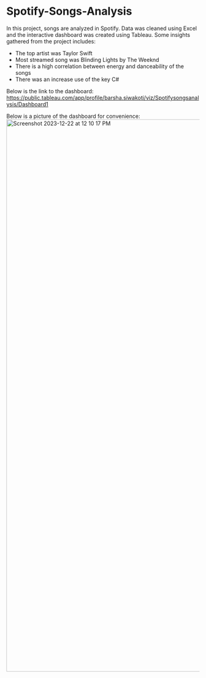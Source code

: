 # Spotify-Songs-Analysis
In this project, songs are analyzed in Spotify. Data was cleaned using Excel and the interactive dashboard was created using Tableau. Some insights gathered from the project includes:
- The top artist was Taylor Swift
- Most streamed song was Blinding Lights by The Weeknd
- There is a high correlation between energy and danceability of the songs
- There was an increase use of the key C#

Below is the link to the dashboard:
https://public.tableau.com/app/profile/barsha.siwakoti/viz/Spotifysongsanalysis/Dashboard1

Below is a picture of the dashboard for convenience:
<img width="1440" alt="Screenshot 2023-12-22 at 12 10 17 PM" src="https://github.com/barshsiwakoti/Streaming-Platform-Analysis/assets/121818116/58e798fb-9c44-44f0-b95b-148e83db72ac">

